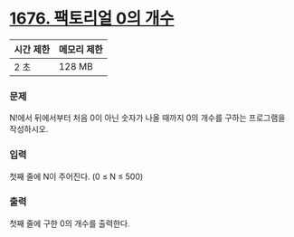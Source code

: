# [1676. 팩토리얼 0의 개수](https://www.acmicpc.net/problem/1676)
 
|시간 제한|	메모리 제한|
|---|---|
|2 초	|128 MB|

### 문제
N!에서 뒤에서부터 처음 0이 아닌 숫자가 나올 때까지 0의 개수를 구하는 프로그램을 작성하시오.

### 입력
첫째 줄에 N이 주어진다. (0 ≤ N ≤ 500)

### 출력
첫째 줄에 구한 0의 개수를 출력한다.